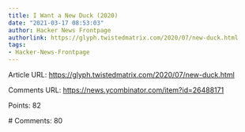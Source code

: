 ```yaml
---
title: I Want a New Duck (2020)
date: "2021-03-17 08:53:03"
author: Hacker News Frontpage
authorlink: https://glyph.twistedmatrix.com/2020/07/new-duck.html
tags:
- Hacker-News-Frontpage
---
```


<p>Article URL: <a href="https://glyph.twistedmatrix.com/2020/07/new-duck.html">https://glyph.twistedmatrix.com/2020/07/new-duck.html</a></p>
<p>Comments URL: <a href="https://news.ycombinator.com/item?id=26488171">https://news.ycombinator.com/item?id=26488171</a></p>
<p>Points: 82</p>
<p># Comments: 80</p>
